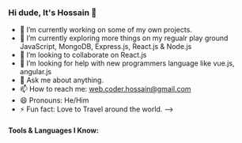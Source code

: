 ### Hi dude, It's Hossain 👋

- 🔭 I’m currently working on some of my own projects.
- 🌱 I’m currently exploring more things on my regualr play ground JavaScript, MongoDB, Express.js, React.js & Node.js
- 👯 I’m looking to collaborate on React.js
- 🤔 I’m looking for help with new programmers language like vue.js, angular.js
- 💬 Ask me about anything.
- 📫 How to reach me: web.coder.hossain@gmail.com
- 😄 Pronouns: He/Him
- ⚡ Fun fact: Love to Travel around the world.
-->

#### Tools & Languages I Know:
